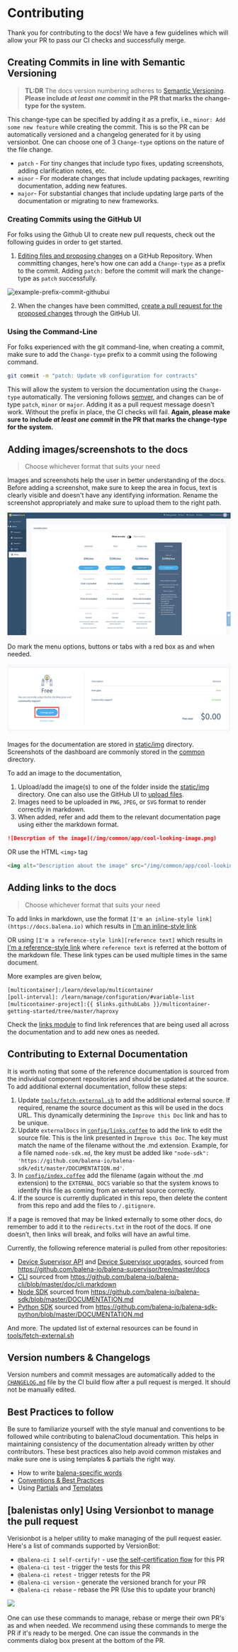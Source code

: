 # Contributing

Thank you for contributing to the docs! We have a few guidelines which will allow your PR to pass our CI checks and successfully merge.

## Creating Commits in line with Semantic Versioning

> **TL:DR** The docs version numbering adheres to [Semantic Versioning](http://semver.org/). **Please include *at least one commit* in the PR that marks the change-type for the system.** 

This change-type can be specified by adding it as a prefix, i.e., `minor: Add some new feature` while creating the commit. This is so the PR can be automatically versioned and a changelog generated for it by using versionbot. One can choose one of 3 `Change-type` options on the nature of the file change. 

- `patch` - For tiny changes that include typo fixes, updating screenshots, adding clarification notes, etc.
- `minor` - For moderate changes that include updating packages, rewriting documentation, adding new features.
- `major`- For substantial changes that include updating large parts of the documentation or migrating to new frameworks. 

### Creating Commits using the GitHub UI

For folks using the Github UI to create new pull requests, check out the following guides in order to get started. 

1. [Editing files and proposing changes](https://docs.github.com/en/github/managing-files-in-a-repository/editing-files-in-your-repository) on a GitHub Repository. When committing changes, here's how one can add a `Change-type` as a prefix to the commit. Adding `patch:` before the commit will mark the change-type as `patch` successfully. 

![example-prefix-commit-githubui](https://user-images.githubusercontent.com/22801822/113337642-ac704f00-9345-11eb-9df3-43c07e06c9bf.png)

2. When the changes have been committed, [create a pull request for the proposed changes](https://docs.github.com/en/github/collaborating-with-issues-and-pull-requests/creating-a-pull-request#creating-the-pull-request) through the GitHub UI. 

### Using the Command-Line

For folks experienced with the git command-line, when creating a commit, make sure to add the `Change-type` prefix to a commit using the following command.

```bash
git commit -m "patch: Update v8 configuration for contracts"
```

This will allow the system to version the documentation using the `Change-type` automatically. The versioning follows [semver](https://semver.org/), and changes can be of type `patch`, `minor` or `major`. Adding it as a pull request message doesn't work. Without the prefix in place, the CI checks will fail. **Again, please make sure to include *at least one commit* in the PR that marks the change-type for the system.** 

## Adding images/screenshots to the docs

> Choose whichever format that suits your need

Images and screenshots help the user in better understanding of the docs. Before adding a screenshot, make sure to keep the area in focus, text is clearly visible and doesn't have any identifying information. Rename the screenshot appropriately and make sure to upload them to the right path.

![](./static/img/common/billing/plan_selection.png)

Do mark the menu options, buttons or tabs with a red box as and when needed.

![](./static/img/common/billing/current_plan.png)

Images for the documentation are stored in [static/img](https://github.com/balena-io/docs/tree/master/static/img) directory. Screenshots of the dashboard are commonly stored in the [common](https://github.com/balena-io/docs/tree/master/static/img/common) directory.  

To add an image to the documentation,

1. Upload/add the image(s) to one of the folder inside the [static/img](https://github.com/balena-io/docs/tree/master/static/img) directory. One can also use the GitHub UI to [upload files](https://docs.github.com/en/github/managing-files-in-a-repository/adding-a-file-to-a-repository). 
2. Images need to be uploaded in `PNG`, `JPEG`, or `SVG` format to render correctly in markdown. 
3. When added, refer and add them to the relevant documentation page using either the markdown format.

```markdown
![Descrption of the image](/img/common/app/cool-looking-image.png)
```

OR use the HTML `<img>` tag

```html
<img alt="Description about the image" src="/img/common/app/cool-looking-image.png">
```

## Adding links to the docs

> Choose whichever format that suits your need

To add links in markdown, use the format `[I'm an inline-style link](https://docs.balena.io)` which results in [I'm an inline-style link](https://docs.balena.io)

OR using `[I'm a reference-style link][reference text]` which results in [I'm a reference-style link][reference text] where `reference text` is referred at the bottom of the markdown file. These link types can be used multiple times in the same document.

More examples are given below, 

```
[multicontainer]:/learn/develop/multicontainer
[poll-interval]: /learn/manage/configuration/#variable-list
[multicontainer-project]:{{ $links.githubLabs }}/multicontainer-getting-started/tree/master/haproxy
```

Check the [links module](https://github.com/balena-io/docs/blob/master/config/links.coffee) to find link references that are being used all across the documentation and to add new ones as needed. 

## Contributing to External Documentation

It is worth noting that some of the reference documentation is sourced from the individual component repositories and should be updated at the source. 
To add additional external documentation, follow these steps:

1. Update [`tools/fetch-external.sh`](https://github.com/balena-io/docs/blob/master/tools/fetch-external.sh) to add the additional external source. If required, rename the source document as this will be used in the docs URL. This dynamically determining the `Improve this Doc` link and has to be unique. 
2. Update `externalDocs` in [`config/links.coffee`](https://github.com/balena-io/docs/blob/master/config/links.coffee) to add the link to edit the source file. This is the link presented in `Improve this Doc`. The key must match the name of the filename without the .md extension. Example, for a file named `node-sdk.md`, the key must be added like `"node-sdk": 'https://github.com/balena-io/balena-sdk/edit/master/DOCUMENTATION.md'`.
3. In [`config/index.coffee`](https://github.com/balena-io/docs/blob/master/config/index.coffee) add the filename (again without the .md extension) to the `EXTERNAL_DOCS` variable so that the system knows to identify this file as coming from an external source correctly.
4. If the source is currently duplicated in this repo, then delete the content from this repo and add the files to `/.gitignore`.

If a page is removed that may be linked externally to some other docs, do remember to add it to the `redirects.txt` in the root of the docs. If one doesn’t, then links will break, and folks will have an awful time.

Currently, the following reference material is pulled from other repositories:
- [Device Supervisor API](https://www.balena.io/docs/reference/supervisor/supervisor-api/) and [Device Supervisor upgrades](https://www.balena.io/docs/reference/supervisor/supervisor-upgrades), sourced from https://github.com/balena-io/balena-supervisor/tree/master/docs
- [CLI](https://www.balena.io/docs/reference/cli/) sourced from https://github.com/balena-io/balena-cli/blob/master/doc/cli.markdown
- [Node SDK](https://www.balena.io/docs/reference/sdk/node-sdk/) sourced from https://github.com/balena-io/balena-sdk/blob/master/DOCUMENTATION.md
- [Python SDK](https://www.balena.io/docs/reference/sdk/python-sdk/) sourced from https://github.com/balena-io/balena-sdk-python/blob/master/DOCUMENTATION.md

And more. The updated list of external resources can be found in [tools/fetch-external.sh](https://github.com/balena-io/docs/blob/master/tools/fetch-external.sh)  

## Version numbers & Changelogs

Version numbers and commit messages are automatically added to the [`CHANGELOG.md`](CHANGELOG.md) file by the CI build flow after a pull request is merged. It should not be manually edited.

## Best Practices to follow

Be sure to familiarize yourself with the style manual and conventions to be followed while contributing to balenaCloud documentation. This helps in maintaining consistency of the documentation already written by other contributors. These best practices also help avoid common mistakes and make sure one is using templates & partials the right way.

- How to write [balena-specific words](README.md#balena-specific-words)
- [Conventions & Best Practices](README.md#conventions--best-practices)
- Using [Partials](README.md#using-partials) and [Templates](README.md#using-templates)

## [balenistas only] Using Versionbot to manage the pull request

Verisionbot is a helper utility to make managing of the pull request easier. Here's a list of commands supported by VersionBot:

- `@balena-ci I self-certify!` - use [the self-certification flow](https://docs.google.com/drawings/d/1aoXCdi8bzinxaLM0BoKMJaiZjIJj5Az02Npw_L2iQkE/edit?usp=sharing) for this PR
- `@balena-ci test` - trigger the tests for this PR
- `@balena-ci retest` - trigger retests for the PR
- `@balena-ci version` - generate the versioned branch for your PR
- `@balena-ci rebase` - rebase the PR (Use this to update your branch)

![](https://user-images.githubusercontent.com/22801822/114602349-22fd3d00-9cb4-11eb-905b-721488e64dc6.png)

One can use these commands to manage, rebase or merge their own PR's as and when needed. We recommend using these commands to merge the PR if it's ready to be merged. One can issue the commands in the comments dialog box present at the bottom of the PR. 


[reference text]: https://balena.io
